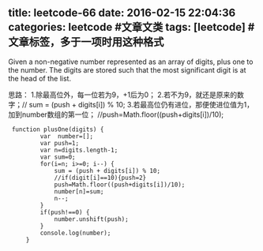 title: leetcode-66
date: 2016-02-15 22:04:36
categories: leetcode #文章文类
tags: [leetcode] #文章标签，多于一项时用这种格式
---
Given a non-negative number represented as an array of digits, plus one to the number.
The digits are stored such that the most significant digit is at the head of the list.

思路：
1.除最高位外，每一位若为9，+1后为0；
2.若不为9，就还是原来的数字；// sum = (push + digits[i]) % 10;
3.若最高位仍有进位，那便使进位值为1，加到number数组的第一位；
//push=Math.floor((push+digits[i])/10);

```
 function plusOne(digits) {
         var  number=[];
         var push=1;
         var n=digits.length-1;
         var sum=0;
         for(i=n; i>=0; i--) {
             sum = (push + digits[i]) % 10;
             //if(digit[i]==10){push=2}
             push=Math.floor((push+digits[i])/10);
             number[n]=sum;
             n--;
         }
         if(push!==0) {
             number.unshift(push);
         }
         console.log(number);
     }
``` 
